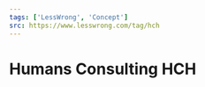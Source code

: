```yaml
---
tags: ['LessWrong', 'Concept']
src: https://www.lesswrong.com/tag/hch
---
```


# Humans Consulting HCH
